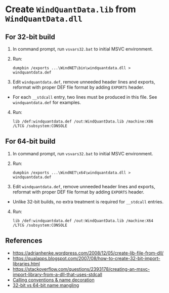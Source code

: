 # Create `WindQuantData.lib` from `WindQuantData.dll`

## For 32-bit build
1. In command prompt, run `vsvars32.bat` to initial MSVC environment.
2. Run:

    ```
    dumpbin /exports ...\WindNET\bin\windquantdata.dll > windquantdata.def
	```
3. Edit `windquantdata.def`, remove unneeded header lines and exports, reformat with proper DEF file format by adding `EXPORTS` header.
  * For each `__stdcall` entry, two lines must be produced in this file. See `windquantdata.def` for examples.
4. Run:

    ```
	lib /def:windquantdata.def /out:WindQuantData.lib /machine:X86 /LTCG /subsystem:CONSOLE
	```

## For 64-bit build
1. In command prompt, run `vsvars32.bat` to initial MSVC environment.
2. Run:

    ```
	dumpbin /exports ...\WindNET\x64\windquantdata.dll > windquantdata.def
	```
3. Edit `windquantdata.def`, remove unneeded header lines and exports, reformat with proper DEF file format by adding `EXPORTS` header.
  * Unlike 32-bit builds, no extra treatment is required for `__stdcall` entries.
4. Run:

    ```
	lib /def:windquantdata.def /out:WindQuantData.lib /machine:X64 /LTCG /subsystem:CONSOLE
	```

## References
* <https://adrianhenke.wordpress.com/2008/12/05/create-lib-file-from-dll/>
* <https://qualapps.blogspot.com/2007/08/how-to-create-32-bit-import-libraries.html>
* <https://stackoverflow.com/questions/2393178/creating-an-msvc-import-library-from-a-dll-that-uses-stdcall>
* [Calling conventions & name decoration](https://stackoverflow.com/questions/15660722/why-are-cdecl-calls-often-mismatched-in-the-standard-p-invoke-convention/15664100#15664100)
* [32-bit vs 64-bit name mangling](https://stackoverflow.com/questions/32187514/32-bit-vs-64-bit-library-decoration)
